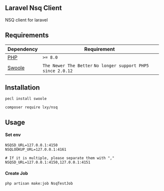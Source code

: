 ## Laravel Nsq Client
NSQ client for laravel

## Requirements

| Dependency | Requirement                                                  |
| -------- |--------------------------------------------------------------|
| [PHP](https://secure.php.net/manual/en/install.php) | `>= 8.0`                                                     |
| [Swoole](https://www.swoole.co.uk/) | `The Newer The Better` `No longer support PHP5 since 2.0.12` |

## Installation
```
pecl install swoole
```
```
composer require lxy/nsq
```
## Usage
#### Set env
```
NSQSD_URL=127.0.0.1:4150
NSQLOOKUP_URL=127.0.0.1:4161

# If it is multiple, please separate them with ","
NSQSD_URL=127.0.0.1:4150,127.0.0.1:4151
```
#### Create Job
```
php artisan make:job NsqTestJob
```